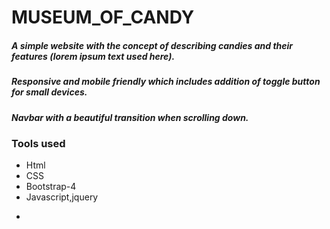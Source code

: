 # MUSEUM_OF_CANDY
##### A simple website with the concept of describing candies and their features (lorem ipsum text used here).
##### Responsive and mobile friendly which includes addition of toggle button for small devices.
##### Navbar with a beautiful transition when scrolling down.

### Tools used
<ul>
  <li>Html</li>
  <li>CSS</li>
  <li>Bootstrap-4</li>
  <li>Javascript,jquery</li>
</ul>


-
